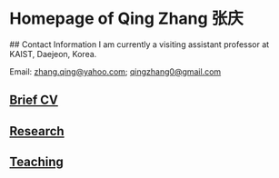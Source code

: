
# Homepage of Qing Zhang 张庆
<meta name="google-site-verification" content="0giyCWE_wh7Xdvrioq7HFSE4Dyhsdl4GVdRTq-tWQb0" />
## Contact Information
I am currently a visiting assistant professor at KAIST, Daejeon, Korea. 

Email: zhang.qing@yahoo.com; qingzhang0@gmail.com


## [Brief CV](https://zhang1649.github.io/zhangqing/CV.html)
## [Research](https://zhang1649.github.io/zhangqing/research.html)

## [Teaching](https://zhang1649.github.io/zhangqing/teaching.html)








